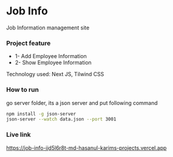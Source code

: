 # Job Info
Job Information management site

### Project feature
- 1- Add Employee Information
- 2- Show Employee Information

Technology used:
Next JS, Tilwind CSS

### How to run
go server folder, its a json server and put following command
```bash
npm install -g json-server
json-server --watch data.json --port 3001
```

### Live link
https://job-info-jjd5l6r8t-md-hasanul-karims-projects.vercel.app